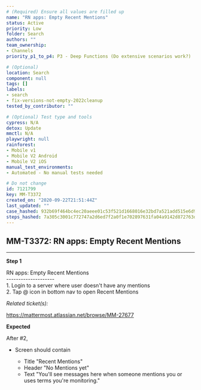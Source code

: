 ```yaml
---
# (Required) Ensure all values are filled up
name: "RN apps: Empty Recent Mentions"
status: Active
priority: Low
folder: Search
authors: ""
team_ownership: 
- Channels
priority_p1_to_p4: P3 - Deep Functions (Do extensive scenarios work?)

# (Optional)
location: Search
component: null
tags: []
labels: 
- search
- fix-versions-not-empty-2022cleanup
tested_by_contributor: ""

# (Optional) Test type and tools
cypress: N/A
detox: Update
mmctl: N/A
playwright: null
rainforest: 
- Mobile v1
- Mobile V2 Android
- Mobile V2 iOS
manual_test_environments:
- Automated - No manual tests needed

# Do not change
id: 7121799
key: MM-T3372
created_on: "2020-09-22T21:51:44Z"
last_updated: ""
case_hashed: 932b69f464bc4ec20aeee01c53f521d1668016e32bd7a521add515e6d9df126eb126ad6f62764bc84ee84e1763186137
steps_hashed: 7a305c3001c772747a2d6ed7f2a0f1e702897631fa04a9142d872763d50b59e5065f7bb218a0496ee6effcac7d13477a
---
```


<!-- (Auto-generated) Based on frontmatter's "key" and "name" -->

## MM-T3372: RN apps: Empty Recent Mentions

---

**Step 1**

RN apps: Empty Recent Mentions\
\--------------------\
1\. Login to a server where user doesn't have any mentions\
2\. Tap @ icon in bottom nav to open Recent Mentions

_Related ticket(s):_

<https://mattermost.atlassian.net/browse/MM-27677>

**Expected**

After #2,

- Screen should contain

  - Title "Recent Mentions"
  - Header "No Mentions yet"
  - Text "You'll see messages here when someone mentions you or uses terms you're monitoring."
